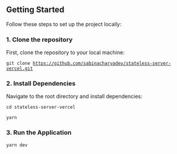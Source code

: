 ## Getting Started

Follow these steps to set up the project locally:

### 1. Clone the repository

First, clone the repository to your local machine:

<code>git clone https://github.com/sabinacharyadev/stateless-server-vercel.git</code>

### 2. Install Dependencies

Navigate to the root directory and install dependencies:

<code>cd stateless-server-vercel</code>

<code>yarn</code>

### 3. Run the Application

<code>yarn dev</code>

<!-- yarn global add vercel



Locally
yarn add vercel

Error: Command `vercel dev` requires confirmation. Use option "--yes" to confirm.

yarn vercel --yes
-->

